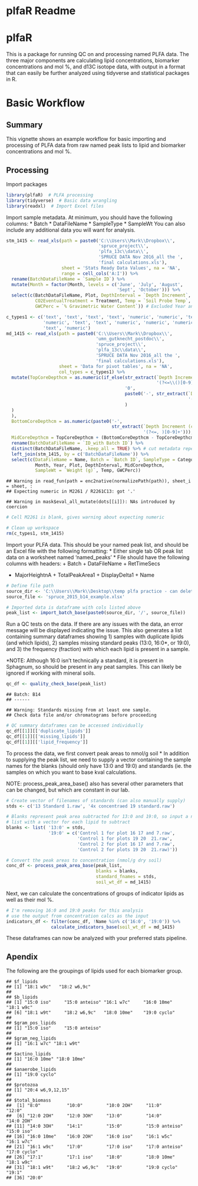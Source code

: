 plfaR Readme
================

# plfaR

This is a package for running QC on and processing named PLFA data. The
three major components are calculating lipid concentrations, biomarker
concentrations and mol %, and d13C isotope data, with output in a format
that can easily be further analyzed using tidyverse and statistical
packages in R.

# Basic Workflow

## Summary

This vignette shows an example workflow for basic importing and
processing of PLFA data from raw named peak lists to lipid and biomarker
concentrations and mol %.

## Processing

Import packages

``` r
library(plfaR)  # PLFA processing
library(tidyverse)  # Basic data wrangling
library(readxl)  # Import Excel files
```

Import sample metadata. At minimum, you should have the following
columns: \* Batch \* DataFileName \* SampleType \* SampleWt You can also
include any additional data you will want for analysis.

``` r
stm_1415 <- read_xls(path = paste0('C:\\Users\\Mark\\Dropbox\\',                                                                          'umn_gutknecht_postdoc\\',
                                   'spruce_project\\', 
                                   'plfa_13c\\data\\',
                                   'SPRUCE DATA Nov 2016_all the ',
                                   'final calculations.xls'), 
                     sheet = 'Stats Ready Data Values', na = 'NA',
                     range = cell_cols('A:I')) %>%
  rename(BatchDataFileName = `Sample ID`) %>%
  mutate(Month = factor(Month, levels = c('June', 'July', 'August', 
                                          'Sept', 'October'))) %>%
  select(c(BatchDataFileName, Plot, DepthInterval = `Depth Increment`, 
           CO2EventualTreatment = Treatment, Temp = `Soil Probe Temp`, 
           GWCPerc = `% Gravimetric Water Content`)) # Excluded Year and Month to avoid dups in merge

c_types1 <- c('text', 'text', 'text', 'text', 'numeric', 'numeric', 'text', 
              'numeric', 'text', 'text', 'numeric', 'numeric', 'numeric',
              'text', 'numeric')
md_1415 <- read_xls(path = paste0('C:\\Users\\Mark\\Dropbox\\',
                                  'umn_gutknecht_postdoc\\',
                                  'spruce_project\\', 
                                  'plfa_13c\\data\\',
                                  'SPRUCE DATA Nov 2016_all the ',
                                  'final calculations.xls'), 
                    sheet = 'Data for pivot tables', na = 'NA',
                    col_types = c_types1) %>%
  mutate(TopCoreDepthcm = as.numeric(if_else(str_extract(`Depth Increment (cm)`, 
                                                         '(?<=\\()[0-9]+') == '1', 
                                             '0', 
                                             paste0('-', str_extract(`Depth Increment (cm)`, 
                                                                     '(?<=\\()[0-9]+')
                                             )
  )
  ),
  BottomCoreDepthcm = as.numeric(paste0('-', 
                                        str_extract(`Depth Increment (cm)`, 
                                                    '(?<=, )[0-9]+'))),
  MidCoreDepthcm = TopCoreDepthcm + (BottomCoreDepthcm - TopCoreDepthcm)/2) %>%
  rename(BatchDataFileName = `ID_with Batch ID`) %>%
  distinct(BatchDataFileName, .keep_all = TRUE) %>% # cut metadata repeated for each biomarker
  left_join(stm_1415, by = c('BatchDataFileName')) %>%
  select(c(DataFileName = Name, Batch = `Batch ID`, SampleType = Category, 
           Month, Year, Plot, DepthInterval, MidCoreDepthcm, 
           SampleWt = `Weight (g)`, Temp, GWCPerc))
```

    ## Warning in read_fun(path = enc2native(normalizePath(path)), sheet_i = sheet, :
    ## Expecting numeric in M2261 / R2261C13: got '.'

    ## Warning in mask$eval_all_mutate(dots[[i]]): NAs introduced by coercion

``` r
# Cell M2261 is blank, gives warning about expecting numeric

# Clean up workspace
rm(c_types1, stm_1415)
```

Import your PLFA data. This should be your named peak list, and should
be an Excel file with the following formatting: \* Either single tab OR
peak list data on a worksheet named ‘named\_peaks’ \* File should have
the following columns with headers: + Batch + DataFileName + RetTimeSecs
+ MajorHeightnA + TotalPeakArea1 + DisplayDelta1 + Name

``` r
# Define file path
source_dir <- 'C:\\Users\\Mark\\Desktop\\temp plfa practice - can delete whenever'  
source_file <- 'spruce_2015_b14_example.xlsx'

# Imported data is dataframe with cols listed above
peak_list <- import_batch_base(paste0(source_dir, '/', source_file))
```

Run a QC tests on the data. If there are any issues with the data, an
error message will be displayed indicating the issue. This also
generates a list containing summary dataframes showing 1) samples with
duplicate lipids (and which lipids), 2) samples missing standard peaks
(13:0, 16:0\*, or 19:0), and 3) the frequency (fraction) with which each
lipid is present in a sample.

\*NOTE: Although 16:0 isn’t technically a standard, it is present in
Sphagnum, so should be present in any peat samples. This can likely be
ignored if working with mineral soils.

``` r
qc_df <- quality_check_base(peak_list)
```

    ## Batch: B14
    ## ------

    ## Warning: Standards missing from at least one sample.
    ## Check data file and/or chromatograms before proceeding

``` r
# QC summary dataframes can be accessed individually
qc_df[[1]][['duplicate_lipids']]
qc_df[[1]][['missing_lipids']]
qc_df[[1]][['lipid_frequency']]
```

To process the data, we first convert peak areas to nmol/g soil \* In
addition to supplying the peak list, we need to supply a vector
containing the sample names for the blanks (should only have 13:0 and
19:0) and standards (ie. the samples on which you want to base kval
calculations.

NOTE: process\_peak\_area\_base() also has several other parameters that
can be changed, but which are constant in our lab.

``` r
# Create vector of filenames of standards (can also manually supply)
stds <- c('13 Standard 1.raw', '4x concentraed 19 standard.raw')

# Blanks represent peak area subtracted for 13:0 and 19:0, so input a named 
# list with a vector for each lipid to subtract
blanks <- list( '13:0' = stds,
                '19:0' = c('Control 1 for plot 16 17 and 7.raw',
                           'Control 1 for plots 19 20  21.raw',
                           'Control 2 for plot 16 17 and 7.raw',
                           'Control 2 for plots 19 20  21.raw)'))

# Convert the peak areas to concentration (nmol/g dry soil)
conc_df <- process_peak_area_base(peak_list, 
                                  blanks = blanks, 
                                  standard_fnames = stds,
                                  soil_wt_df = md_1415)
```

Next, we can calculate the concentrations of groups of indicator lipids
as well as their mol %.

``` r
# I'm removing 16:0 and 19:0 peaks for this analysis
# use the output from concentration calcs as the input
indicators_df <- filter(conc_df, !Name %in% c('16:0', '19:0')) %>%
                 calculate_indicators_base(soil_wt_df = md_1415)
```

These dataframes can now be analyzed with your preferred stats pipeline.

## Apendix

The following are the groupings of lipids used for each biomarker group.

    ## $f_lipids
    ## [1] "18:1 w9c"   "18:2 w6,9c"
    ## 
    ## $b_lipids
    ## [1] "15:0 iso"     "15:0 anteiso" "16:1 w7c"     "16:0 10me"    "18:1 w9c"    
    ## [6] "18:1 w9t"     "18:2 w6,9c"   "18:0 10me"    "19:0 cyclo"  
    ## 
    ## $gram_pos_lipids
    ## [1] "15:0 iso"     "15:0 anteiso"
    ## 
    ## $gram_neg_lipids
    ## [1] "16:1 w7c" "18:1 w9t"
    ## 
    ## $actino_lipids
    ## [1] "16:0 10me" "18:0 10me"
    ## 
    ## $anaerobe_lipids
    ## [1] "19:0 cyclo"
    ## 
    ## $protozoa
    ## [1] "20:4 w6,9,12,15"
    ## 
    ## $total_biomass
    ##  [1] "8:0"          "10:0"         "10:0 2OH"     "11:0"         "12:0"        
    ##  [6] "12:0 2OH"     "12:0 3OH"     "13:0"         "14:0"         "14:0 2OH"    
    ## [11] "14:0 3OH"     "14:1"         "15:0"         "15:0 anteiso" "15:0 iso"    
    ## [16] "16:0 10me"    "16:0 2OH"     "16:0 iso"     "16:1 w5c"     "16:1 w7c"    
    ## [21] "16:1 w9c"     "17:0"         "17:0 iso"     "17:0 anteiso" "17:0 cyclo"  
    ## [26] "17:1"         "17:1 iso"     "18:0"         "18:0 10me"    "18:1 w9c"    
    ## [31] "18:1 w9t"     "18:2 w6,9c"   "19:0"         "19:0 cyclo"   "19:1"        
    ## [36] "20:0"
